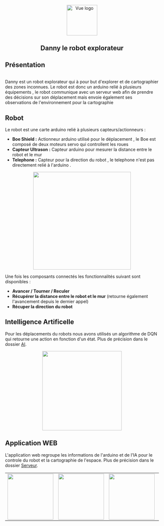 <p align="center"><target="_blank" rel="noopener noreferrer"><img width="100" src="https://cdn.iconscout.com/icon/free/png-512/robot-97-415007.png" alt="Vue logo"></a></p>

<h2 align="center">Danny le robot explorateur</h2>

## Présentation 
<br>
Danny est un robot explorateur qui à pour but d'explorer et de cartographier des zones inconnues. 
Le robot est donc un arduino relié à plusieurs équipements , le robot communique avec un serveur web afin de prendre des décisions 
sur son déplacement mais envoie également ses observations de l'environnement pour la cartographie

## Robot 
Le robot est une carte arduino relié à plusieurs capteurs/actionneurs :
- **Boe Shield :** Actionneur arduino utilisé pour le déplacement , le Boe est composé de deux moteurs servo qui controllent les roues 
- **Capteur Ultrason :** Capteur arduino pour mesurer la distance entre le robot et le mur
- **Telephone :** Capteur pour la direction du robot ,  le telephone n'est pas directement relié à l'arduino .

<p align="center">
    <img width="320px" src="https://i.ibb.co/mX0NGYY/scheme.png">
</p>

Une fois les composants connectés les fonctionnalités suivant sont disponibles :
  - **Avancer / Tourner / Reculer**
  - **Récupérer la distance entre le robot et le mur** (retourne également l'avancement depuis le dernier appel)
  - **Récuper la direction du robot**
  
## Intelligence Artificelle

Pour les déplacements du robots nous avons utilisés un algorithme de DQN qui retourne une action en fonction d'un état. Plus de précision dans le dossier [AI](https://github.com/ardailler/Super_AI_Robot/tree/master/ai).

<p align="center">
    <img width="260px" src="https://upload.wikimedia.org/wikipedia/commons/9/96/Pytorch_logo.png">
</p>

## Application WEB

L'application web regroupe les informations de l'arduino et de l'IA  pour le controle du robot et la cartographie de l'espace. Plus de précision dans le dossier [Serveur](https://github.com/ardailler/Super_AI_Robot/tree/master/serveur).

<table>
  <tbody>
    <tr>
      <td align="center" valign="middle">
          <img width="150px" src="https://vuejs.org/images/logo.png">
      </td>
      <td align="center" valign="middle">
          <img width="150px" src="http://johnny-five.io/img/j5-logo.svg">
      </td>
      <td align="center" valign="middle">
          <img width="150px" src="https://upload.wikimedia.org/wikipedia/commons/thumb/d/d9/Node.js_logo.svg/1200px-Node.js_logo.svg.png">
      </td>
      <td align="center" valign="middle">
          <img width="150px" src="https://i.cloudup.com/zfY6lL7eFa-3000x3000.png">
      </td>
    </tr><tr></tr>
  </tbody>
</table>
